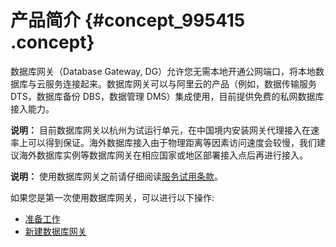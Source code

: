 # 产品简介 {#concept_995415 .concept}

数据库网关（Database Gateway, DG）允许您无需本地开通公网端口，将本地数据库与云服务连接起来。数据库网关可以与阿里云的产品（例如，数据传输服务 DTS，数据库备份 DBS，数据管理 DMS）集成使用，目前提供免费的私网数据库接入能力。

**说明：** 目前数据库网关以杭州为试运行单元，在中国境内安装网关代理接入在速率上可以得到保证。海外数据库接入由于物理距离等因素访问速度会较慢，我们建议海外数据库实例等数据库网关在相应国家或地区部署接入点后再进行接入。

**说明：** 使用数据库网关之前请仔细阅读[服务试用条款](http://terms.aliyun.com/legal-agreement/terms/suit_bu1_ali_cloud/suit_bu1_ali_cloud201802261104_19214.html)。

如果您是第一次使用数据库网关，可以进行以下操作:

-   [准备工作](cn.zh-CN/用户指南/准备工作.md#)
-   [新建数据库网关](cn.zh-CN/用户指南/新建数据库网关.md#)


